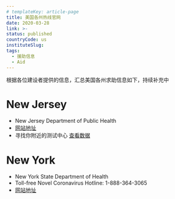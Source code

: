```yaml
---
# templateKey: article-page
title: 美国各州热线官网
date: 2020-03-28
link: >-
status: published
countryCode: us
instituteSlug:
tags:
  - 援助信息
  - Aid
---
```



根据各位建设者提供的信息，汇总美国各州求助信息如下，持续补充中

# New Jersey
- New Jersey Department of Public Health
- [网站地址](https://covid19.nj.gov/)
- 寻找你附近的测试中心 [查看数据](https://covid19.nj.gov/search.html?query=Testing+Centers+in+NJ)

# New York
- New York State Department of Health
- Toll-free Novel Coronavirus Hotline: 1-888-364-3065
- [网站地址](https://coronavirus.health.ny.gov/home)


